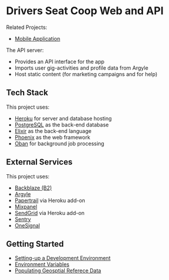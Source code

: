 # Drivers Seat Coop Web and API

Related Projects:

- [Mobile Application](https://github.com)


The API server:

- Provides an API interface for the app
- Imports user gig-activities and profile data from Argyle
- Host static content (for marketing campaigns and for help)

## Tech Stack

This project uses:

- [Heroku](https://heroku.com) for server and database hosting
- [PostgreSQL](https://www.postgresql.org/) as the back-end database
- [Elixir](https://elixir-lang.org) as the back-end language
- [Phoenix](https://www.phoenixframework.org) as the web framework
- [Oban](https://getoban.pro) for background job processing



## External Services
This project uses:
* [Backblaze (B2)](https://www.backblaze.com/)
* [Argyle](https://argyle.com)
* [Papertrail](https://www.papertrail.com/) via Heroku add-on
* [Mixpanel](https://mixpanel.com/)
* [SendGrid](https://sendgrid.com/en-us/solutions/email-api) via Heroku add-on
* [Sentry](https://sentry.io/welcome/)
* [OneSignal](https://onesignal.com/)


## Getting Started
* [Setting-up a Development Environment](/docs/developer_setup/README.md)
* [Environment Variables](/docs/environment_variables/README.md)
* [Populating Geosptial Referece Data](/docs/populating_geographies/README.md)